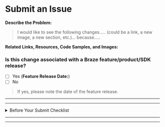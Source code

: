 # Submit an Issue
**Describe the Problem:**
> I would like to see the following changes..... (could be a link, a new image, a new section, etc.)... because.....


**Related Links, Resources, Code Samples, and Images:**



### Is this change associated with a Braze feature/product/SDK release?
- [ ] Yes (__Feature Release Date:__)
- [ ] No

> If yes, please note the date of the feature release.

---
---

<details>
<summary>Before Your Submit Checklist</summary>

- [ ] Fill out the relevant items under __Submit an Issue__ above.
- [ ] [Label](https://github.com/Appboy/braze-docs/issues/labels) this issue.
- [ ] Assign this issue to either yourself, the Technical Writer (@Timothy-Kim), or to another appropriate person. _If you do not assign anyone to an issue, your issue may be closed or left uncompleted._
</details>


---
---

<!-- Thanks for filling me out! If you have any thoughts on how to improve this template, please file an issue or reach out to @Timothy-Kim. -->
